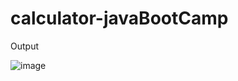 # calculator-javaBootCamp

Output 

![image](https://github.com/user-attachments/assets/b33c0fdd-4f44-489c-88b5-e3b79c1b3050)
